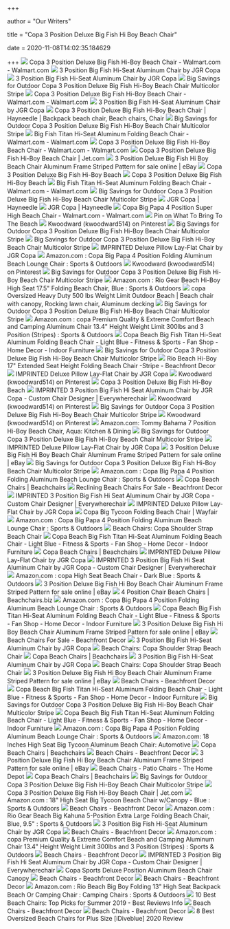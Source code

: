 +++
        
author = "Our Writers"
        
title = "Copa 3 Position Deluxe Big Fish Hi Boy Beach Chair"
        
date = 2020-11-08T14:02:35.184629
        
+++
[ ![](https://i5.walmartimages.com/asr/49ffa7fb-e3c5-4941-a82f-22285df8c9c7_1.9030055551d5a1cdd90de49c10e541eb.jpeg)](https://i5.walmartimages.com/asr/49ffa7fb-e3c5-4941-a82f-22285df8c9c7_1.9030055551d5a1cdd90de49c10e541eb.jpeg) Copa 3 Position Deluxe Big Fish Hi-Boy Beach Chair - Walmart.com -  Walmart.com
[ ![](https://2ea6adccffbce4363f43-f14e1d04144091f743f68b07de39b9dd.ssl.cf5.rackcdn.com/products/3330_blue-wave.jpg)](https://2ea6adccffbce4363f43-f14e1d04144091f743f68b07de39b9dd.ssl.cf5.rackcdn.com/products/3330_blue-wave.jpg) 3 Position Big Fish Hi-Seat Aluminum Chair by JGR Copa
[ ![](https://2ea6adccffbce4363f43-f14e1d04144091f743f68b07de39b9dd.ssl.cf5.rackcdn.com/products/3330_pacific-blue.jpg)](https://2ea6adccffbce4363f43-f14e1d04144091f743f68b07de39b9dd.ssl.cf5.rackcdn.com/products/3330_pacific-blue.jpg) 3 Position Big Fish Hi-Seat Aluminum Chair by JGR Copa
[ ![](https://images.prod.meredith.com/product/b4b61323a4f6fa46769cd9f630353628/1551086938817/l/outdoor-copa-3-position-deluxe-big-fish-hi-boy-beach-chair-multicolor-stripe)](https://images.prod.meredith.com/product/b4b61323a4f6fa46769cd9f630353628/1551086938817/l/outdoor-copa-3-position-deluxe-big-fish-hi-boy-beach-chair-multicolor-stripe) Big Savings for Outdoor Copa 3 Position Deluxe Big Fish Hi-Boy Beach Chair  Multicolor Stripe
[ ![](https://i5.walmartimages.com/asr/013bdafb-ea0b-4e7d-be71-fe970147931d_1.a25260180bd1290cfb534614f1028607.jpeg)](https://i5.walmartimages.com/asr/013bdafb-ea0b-4e7d-be71-fe970147931d_1.a25260180bd1290cfb534614f1028607.jpeg) Copa 3 Position Deluxe Big Fish Hi-Boy Beach Chair - Walmart.com -  Walmart.com
[ ![](https://2ea6adccffbce4363f43-f14e1d04144091f743f68b07de39b9dd.ssl.cf5.rackcdn.com/products/3330_blue-stripe.jpg)](https://2ea6adccffbce4363f43-f14e1d04144091f743f68b07de39b9dd.ssl.cf5.rackcdn.com/products/3330_blue-stripe.jpg) 3 Position Big Fish Hi-Seat Aluminum Chair by JGR Copa
[ ![](https://i.pinimg.com/170x/6a/67/74/6a6774c6f8c10419b26ccd4b136b6fb1.jpg)](https://i.pinimg.com/170x/6a/67/74/6a6774c6f8c10419b26ccd4b136b6fb1.jpg) Copa 3 Position Deluxe Big Fish Hi-Boy Beach Chair | Hayneedle | Backpack beach  chair, Beach chairs, Chair
[ ![](https://images.prod.meredith.com/product/ba2ab19333c6329216dad40bd2bac240/1590423664309/m/big-tycoon-folding-beach-chair-copa-color-dark-blue)](https://images.prod.meredith.com/product/ba2ab19333c6329216dad40bd2bac240/1590423664309/m/big-tycoon-folding-beach-chair-copa-color-dark-blue) Big Savings for Outdoor Copa 3 Position Deluxe Big Fish Hi-Boy Beach Chair  Multicolor Stripe
[ ![](https://i5.walmartimages.com/asr/4df70965-c8f9-4119-a443-6629ecd34e9c_1.0b269f399276f4f05a449feb6815a212.jpeg?odnWidth=612&odnHeight=612&odnBg=ffffff)](https://i5.walmartimages.com/asr/4df70965-c8f9-4119-a443-6629ecd34e9c_1.0b269f399276f4f05a449feb6815a212.jpeg?odnWidth=612&odnHeight=612&odnBg=ffffff) Big Fish Titan Hi-Seat Aluminum Folding Beach Chair - Walmart.com -  Walmart.com
[ ![](https://i5.walmartimages.com/asr/688d4ac4-557b-42ca-8ea5-4902f43a12b4_1.174328c10add87c021135e0383af4297.jpeg?odnWidth=100&odnHeight=100&odnBg=ffffff)](https://i5.walmartimages.com/asr/688d4ac4-557b-42ca-8ea5-4902f43a12b4_1.174328c10add87c021135e0383af4297.jpeg?odnWidth=100&odnHeight=100&odnBg=ffffff) Copa 3 Position Deluxe Big Fish Hi-Boy Beach Chair - Walmart.com -  Walmart.com
[ ![](https://images.jet.com/md5/059decfdee861d51ef00bf1faf11abfd.1500)](https://images.jet.com/md5/059decfdee861d51ef00bf1faf11abfd.1500) Copa 3 Position Deluxe Big Fish Hi-Boy Beach Chair | Jet.com
[ ![](https://i.ebayimg.com/images/g/JwoAAOSwISNbhS2x/s-l640.jpg)](https://i.ebayimg.com/images/g/JwoAAOSwISNbhS2x/s-l640.jpg) 3 Position Deluxe Big Fish Hi Boy Beach Chair Aluminum Frame Striped  Pattern for sale online | eBay
[ ![](https://images.beachchairs.biz/rio-beach-hi-boy-beach-chair-stripe-CfQfN9TG3Cy5Xg.jpg)](https://images.beachchairs.biz/rio-beach-hi-boy-beach-chair-stripe-CfQfN9TG3Cy5Xg.jpg) Copa 3 Position Deluxe Big Fish Hi-Boy Beach
[ ![](https://images.beachchairs.biz/sc642bp-ts-hi-boy-beach.jpg)](https://images.beachchairs.biz/sc642bp-ts-hi-boy-beach.jpg) Copa 3 Position Deluxe Big Fish Hi-Boy Beach
[ ![](https://i5.walmartimages.com/asr/b9a26312-7fdb-4a47-9139-789d9e884801_1.c11a77938d26b843daef9f4c80c991c4.jpeg)](https://i5.walmartimages.com/asr/b9a26312-7fdb-4a47-9139-789d9e884801_1.c11a77938d26b843daef9f4c80c991c4.jpeg) Big Fish Titan Hi-Seat Aluminum Folding Beach Chair - Walmart.com -  Walmart.com
[ ![](https://images.prod.meredith.com/product/17e2d798f8bdbf3e2c27bf3e79ac8ac4/1590423533060/m/big-tycoon-folding-beach-chair-copa)](https://images.prod.meredith.com/product/17e2d798f8bdbf3e2c27bf3e79ac8ac4/1590423533060/m/big-tycoon-folding-beach-chair-copa) Big Savings for Outdoor Copa 3 Position Deluxe Big Fish Hi-Boy Beach Chair  Multicolor Stripe
[ ![](https://content.haycdn.com/mgen/master:JGRC073.jpg?is=400,400,0xffffff)](https://content.haycdn.com/mgen/master:JGRC073.jpg?is=400,400,0xffffff) JGR Copa | Hayneedle
[ ![](https://content.haycdn.com/mgen/master:JGRC009.jpg?is=400,400,0xffffff)](https://content.haycdn.com/mgen/master:JGRC009.jpg?is=400,400,0xffffff) JGR Copa | Hayneedle
[ ![](https://i5.walmartimages.com/asr/8f678ee8-08ea-4c67-829e-52223ace0c89_1.83022d4cb21385513183f726d07e444b.jpeg)](https://i5.walmartimages.com/asr/8f678ee8-08ea-4c67-829e-52223ace0c89_1.83022d4cb21385513183f726d07e444b.jpeg) Copa Big Papa 4 Position Super High Beach Chair - Walmart.com - Walmart.com
[ ![](https://i.pinimg.com/736x/b6/ea/57/b6ea5733a06cfc8fd40145f432e18338.jpg)](https://i.pinimg.com/736x/b6/ea/57/b6ea5733a06cfc8fd40145f432e18338.jpg) Pin on What To Bring To The Beach
[ ![](https://i.pinimg.com/originals/05/5a/61/055a611822a91bbf226866be0e3d1013.jpg)](https://i.pinimg.com/originals/05/5a/61/055a611822a91bbf226866be0e3d1013.jpg) Kwoodward (kwoodward514) on Pinterest
[ ![](https://images.prod.meredith.com/product/942d0ba4f3ead830f61187ad5c67280f/1595296658343/m/big-tycoon-folding-beach-chair-copa-color-light-blue)](https://images.prod.meredith.com/product/942d0ba4f3ead830f61187ad5c67280f/1595296658343/m/big-tycoon-folding-beach-chair-copa-color-light-blue) Big Savings for Outdoor Copa 3 Position Deluxe Big Fish Hi-Boy Beach Chair  Multicolor Stripe
[ ![](https://images.prod.meredith.com/product/00ccaac24d16472316da511e20a1bec9/1594974442158/m/big-tycoon-folding-beach-chair-copa-color-dark-blue)](https://images.prod.meredith.com/product/00ccaac24d16472316da511e20a1bec9/1594974442158/m/big-tycoon-folding-beach-chair-copa-color-dark-blue) Big Savings for Outdoor Copa 3 Position Deluxe Big Fish Hi-Boy Beach Chair  Multicolor Stripe
[ ![](https://2ea6adccffbce4363f43-f14e1d04144091f743f68b07de39b9dd.ssl.cf5.rackcdn.com/products/3444_green-blue-stripe-imp.jpg)](https://2ea6adccffbce4363f43-f14e1d04144091f743f68b07de39b9dd.ssl.cf5.rackcdn.com/products/3444_green-blue-stripe-imp.jpg) IMPRINTED Deluxe Pillow Lay-Flat Chair by JGR Copa
[ ![](https://images-na.ssl-images-amazon.com/images/I/61nixC3UJmL._AC_UL1200_.jpg)](https://images-na.ssl-images-amazon.com/images/I/61nixC3UJmL._AC_UL1200_.jpg) Amazon.com : Copa Big Papa 4 Position Folding Aluminum Beach Lounge Chair :  Sports & Outdoors
[ ![](https://i.pinimg.com/originals/c5/1f/fa/c51ffafbdfe5e809734ab7865de2b119.jpg)](https://i.pinimg.com/originals/c5/1f/fa/c51ffafbdfe5e809734ab7865de2b119.jpg) Kwoodward (kwoodward514) on Pinterest
[ ![](https://images.prod.meredith.com/product/065ff21d5411c267fa215cf8ed35a287/1594974577256/m/big-tycoon-folding-beach-chair-copa)](https://images.prod.meredith.com/product/065ff21d5411c267fa215cf8ed35a287/1594974577256/m/big-tycoon-folding-beach-chair-copa) Big Savings for Outdoor Copa 3 Position Deluxe Big Fish Hi-Boy Beach Chair  Multicolor Stripe
[ ![](https://images-na.ssl-images-amazon.com/images/I/7124qVTJU8L._AC_UL320_SR216,320_.jpg)](https://images-na.ssl-images-amazon.com/images/I/7124qVTJU8L._AC_UL320_SR216,320_.jpg) Amazon.com : Rio Gear Beach Hi-Boy High Seat 17.5" Folding Beach Chair,  Blue : Sports & Outdoors
[ ![](https://i.pinimg.com/736x/1a/0b/e8/1a0be8b028777ffc262757ea7e481dc1.jpg)](https://i.pinimg.com/736x/1a/0b/e8/1a0be8b028777ffc262757ea7e481dc1.jpg) copa Oversized Heavy Duty 500 lbs Weight Limit Outdoor Beach | Beach chair  with canopy, Rocking lawn chair, Aluminum decking
[ ![](https://images.prod.meredith.com/product/a70aa9c8fc00a456f6a41aa89821de5b/1600639337370/m/hang-ten-3-position-beach-chairs-2-pack-lightweight-backpack-beach-chairs-portable-arm-chairs-supports-250-lbs)](https://images.prod.meredith.com/product/a70aa9c8fc00a456f6a41aa89821de5b/1600639337370/m/hang-ten-3-position-beach-chairs-2-pack-lightweight-backpack-beach-chairs-portable-arm-chairs-supports-250-lbs) Big Savings for Outdoor Copa 3 Position Deluxe Big Fish Hi-Boy Beach Chair  Multicolor Stripe
[ ![](https://images-na.ssl-images-amazon.com/images/I/617n0YlU45L._AC_SX425_.jpg)](https://images-na.ssl-images-amazon.com/images/I/617n0YlU45L._AC_SX425_.jpg) Amazon.com : copa Premium Quality & Extreme Comfort Beach and Camping  Aluminum Chair 13.4" Height Weight Limit 300lbs and 3 Position (Stripes) :  Sports & Outdoors
[ ![](https://c.shld.net/rpx/i/s/pi/mp/38744/prod_10656603725?src=https%3A%2F%2Fimages-na.ssl-images-amazon.com%2Fimages%2FI%2F410ZJ-uqunL.jpg&d=3b82dd80e643f1fe8bc45f7252b348bc49d043c9&hei=333&wid=333&op_sharpen=1)](https://c.shld.net/rpx/i/s/pi/mp/38744/prod_10656603725?src=https%3A%2F%2Fimages-na.ssl-images-amazon.com%2Fimages%2FI%2F410ZJ-uqunL.jpg&d=3b82dd80e643f1fe8bc45f7252b348bc49d043c9&hei=333&wid=333&op_sharpen=1) Copa Beach Big Fish Titan Hi-Seat Aluminum Folding Beach Chair - Light Blue  - Fitness & Sports - Fan Shop - Home Decor - Indoor Furniture
[ ![](https://images.prod.meredith.com/product/1e7b4447703b722a4c1b7482d73a84e4/1590423538395/m/backpack-folding-beach-chair-copa-color-dark-blue)](https://images.prod.meredith.com/product/1e7b4447703b722a4c1b7482d73a84e4/1590423538395/m/backpack-folding-beach-chair-copa-color-dark-blue) Big Savings for Outdoor Copa 3 Position Deluxe Big Fish Hi-Boy Beach Chair  Multicolor Stripe
[ ![](https://images-na.ssl-images-amazon.com/images/I/41fsRTFNa1L.jpg)](https://images-na.ssl-images-amazon.com/images/I/41fsRTFNa1L.jpg) Rio Beach Hi-Boy 17" Extended Seat Height Folding Beach Chair -Stripe -  Beachfront Decor
[ ![](https://2ea6adccffbce4363f43-f14e1d04144091f743f68b07de39b9dd.ssl.cf5.rackcdn.com/products/3444_dark-blue-imp.jpg)](https://2ea6adccffbce4363f43-f14e1d04144091f743f68b07de39b9dd.ssl.cf5.rackcdn.com/products/3444_dark-blue-imp.jpg) IMPRINTED Deluxe Pillow Lay-Flat Chair by JGR Copa
[ ![](https://i.pinimg.com/236x/34/90/8f/34908f729eae89aff881699caa638bc8.jpg)](https://i.pinimg.com/236x/34/90/8f/34908f729eae89aff881699caa638bc8.jpg) Kwoodward (kwoodward514) on Pinterest
[ ![](https://images.beachchairs.biz/1-beach-chair-lounger-AIQ4HlzxT42-hA.jpg)](https://images.beachchairs.biz/1-beach-chair-lounger-AIQ4HlzxT42-hA.jpg) Copa 3 Position Deluxe Big Fish Hi-Boy Beach
[ ![](https://createmychair.com/wp-content/uploads/2017/03/Royal-Blue-2-280x413.jpg)](https://createmychair.com/wp-content/uploads/2017/03/Royal-Blue-2-280x413.jpg) IMPRINTED 3 Position Big Fish Hi Seat Aluminum Chair by JGR Copa - Custom  Chair Designer | Everywherechair
[ ![](https://i.pinimg.com/236x/ac/b4/69/acb4695daf69dba23143df5cdb730240.jpg)](https://i.pinimg.com/236x/ac/b4/69/acb4695daf69dba23143df5cdb730240.jpg) Kwoodward (kwoodward514) on Pinterest
[ ![](https://images.prod.meredith.com/product/2617f51bc17d2d3550c0b42ba28c37f5/1596254651113/m/outdoor-spectator-multi-position-flat-folding-beach-chair-2-pack-blue)](https://images.prod.meredith.com/product/2617f51bc17d2d3550c0b42ba28c37f5/1596254651113/m/outdoor-spectator-multi-position-flat-folding-beach-chair-2-pack-blue) Big Savings for Outdoor Copa 3 Position Deluxe Big Fish Hi-Boy Beach Chair  Multicolor Stripe
[ ![](https://i.pinimg.com/236x/75/0a/3f/750a3f932db8fc153b42b5a5234ea751.jpg)](https://i.pinimg.com/236x/75/0a/3f/750a3f932db8fc153b42b5a5234ea751.jpg) Kwoodward (kwoodward514) on Pinterest
[ ![](https://images-na.ssl-images-amazon.com/images/I/51StLyAg6gL._AC_UL600_SR600,600_.jpg)](https://images-na.ssl-images-amazon.com/images/I/51StLyAg6gL._AC_UL600_SR600,600_.jpg) Amazon.com: Tommy Bahama 7 Position Hi-Boy Beach Chair, Aqua: Kitchen &  Dining
[ ![](https://images.prod.meredith.com/product/d7f2655f8833655602bff2a632d00153/1601849005188/m/caribbean-joe-deluxe-beach-chair-multicolor)](https://images.prod.meredith.com/product/d7f2655f8833655602bff2a632d00153/1601849005188/m/caribbean-joe-deluxe-beach-chair-multicolor) Big Savings for Outdoor Copa 3 Position Deluxe Big Fish Hi-Boy Beach Chair  Multicolor Stripe
[ ![](https://2ea6adccffbce4363f43-f14e1d04144091f743f68b07de39b9dd.ssl.cf5.rackcdn.com/products/3444_blue-tie-dye-imp.jpg)](https://2ea6adccffbce4363f43-f14e1d04144091f743f68b07de39b9dd.ssl.cf5.rackcdn.com/products/3444_blue-tie-dye-imp.jpg) IMPRINTED Deluxe Pillow Lay-Flat Chair by JGR Copa
[ ![](https://i.ebayimg.com/images/g/WyMAAOSw~HJc0dwK/s-l225.jpg)](https://i.ebayimg.com/images/g/WyMAAOSw~HJc0dwK/s-l225.jpg) 3 Position Deluxe Big Fish Hi Boy Beach Chair Aluminum Frame Striped  Pattern for sale online | eBay
[ ![](https://images.prod.meredith.com/product/a068c3db257dd6cc249e084f6f295b52/1603361244852/m/ostrich-3-in-1-deluxe-beach-chair-in-red)](https://images.prod.meredith.com/product/a068c3db257dd6cc249e084f6f295b52/1603361244852/m/ostrich-3-in-1-deluxe-beach-chair-in-red) Big Savings for Outdoor Copa 3 Position Deluxe Big Fish Hi-Boy Beach Chair  Multicolor Stripe
[ ![](https://m.media-amazon.com/images/I/81XKdTY7yCL._AC_SS350_.jpg)](https://m.media-amazon.com/images/I/81XKdTY7yCL._AC_SS350_.jpg) Amazon.com : Copa Big Papa 4 Position Folding Aluminum Beach Lounge Chair :  Sports & Outdoors
[ ![](https://images.beachchairs.biz/big-tycoon-4-position-folding-aluminum-beach-LS4tSx7Ev2-O_g.jpg)](https://images.beachchairs.biz/big-tycoon-4-position-folding-aluminum-beach-LS4tSx7Ev2-O_g.jpg) Copa Beach Chairs | Beachchairs
[ ![](https://beachfrontdecor.com/wp-content/uploads/2020/04/reclining-beach-chair.jpg)](https://beachfrontdecor.com/wp-content/uploads/2020/04/reclining-beach-chair.jpg) Reclining Beach Chairs For Sale - Beachfront Decor
[ ![](https://createmychair.com/wp-content/uploads/2017/03/72383-front-400x600-280x420.jpg)](https://createmychair.com/wp-content/uploads/2017/03/72383-front-400x600-280x420.jpg) IMPRINTED 3 Position Big Fish Hi Seat Aluminum Chair by JGR Copa - Custom  Chair Designer | Everywherechair
[ ![](https://2ea6adccffbce4363f43-f14e1d04144091f743f68b07de39b9dd.ssl.cf5.rackcdn.com/products/3444_multi-stripe-imp.jpg)](https://2ea6adccffbce4363f43-f14e1d04144091f743f68b07de39b9dd.ssl.cf5.rackcdn.com/products/3444_multi-stripe-imp.jpg) IMPRINTED Deluxe Pillow Lay-Flat Chair by JGR Copa
[ ![](https://secure.img1-fg.wfcdn.com/im/16899485/resize-h800-w800%5Ecompr-r85/1184/118460846/Big+Tycoon+Folding+Beach+Chair.jpg)](https://secure.img1-fg.wfcdn.com/im/16899485/resize-h800-w800%5Ecompr-r85/1184/118460846/Big+Tycoon+Folding+Beach+Chair.jpg) Copa Big Tycoon Folding Beach Chair | Wayfair
[ ![](https://m.media-amazon.com/images/I/716OxcEvQdL._AC_SS350_.jpg)](https://m.media-amazon.com/images/I/716OxcEvQdL._AC_SS350_.jpg) Amazon.com : Copa Big Papa 4 Position Folding Aluminum Beach Lounge Chair :  Sports & Outdoors
[ ![](https://cdn.shopify.com/s/files/1/0035/3065/3794/products/67c996952f31ff362bf3a2b003cd793ff77e5d81_1000x.png?v=1561091023)](https://cdn.shopify.com/s/files/1/0035/3065/3794/products/67c996952f31ff362bf3a2b003cd793ff77e5d81_1000x.png?v=1561091023) Beach Chairs: Copa Shoulder Strap Beach Chair
[ ![](https://c.shld.net/rpx/i/s/pi/mp/38744/prod_10656602925?src=https%3A%2F%2Fimages-na.ssl-images-amazon.com%2Fimages%2FI%2F41lctzUyvgL.jpg&d=4ccf0d24b06b0ee79b39e352c820714392952784&hei=333&wid=333&op_sharpen=1)](https://c.shld.net/rpx/i/s/pi/mp/38744/prod_10656602925?src=https%3A%2F%2Fimages-na.ssl-images-amazon.com%2Fimages%2FI%2F41lctzUyvgL.jpg&d=4ccf0d24b06b0ee79b39e352c820714392952784&hei=333&wid=333&op_sharpen=1) Copa Beach Big Fish Titan Hi-Seat Aluminum Folding Beach Chair - Light Blue  - Fitness & Sports - Fan Shop - Home Decor - Indoor Furniture
[ ![](https://images.beachchairs.biz/big-tycoon-4-position-folding-aluminum-lay.jpg)](https://images.beachchairs.biz/big-tycoon-4-position-folding-aluminum-lay.jpg) Copa Beach Chairs | Beachchairs
[ ![](https://2ea6adccffbce4363f43-f14e1d04144091f743f68b07de39b9dd.ssl.cf5.rackcdn.com/products/3444_lime-imp.jpg)](https://2ea6adccffbce4363f43-f14e1d04144091f743f68b07de39b9dd.ssl.cf5.rackcdn.com/products/3444_lime-imp.jpg) IMPRINTED Deluxe Pillow Lay-Flat Chair by JGR Copa
[ ![](https://createmychair.com/wp-content/uploads/2017/03/hunter-green-280x395.jpg)](https://createmychair.com/wp-content/uploads/2017/03/hunter-green-280x395.jpg) IMPRINTED 3 Position Big Fish Hi Seat Aluminum Chair by JGR Copa - Custom  Chair Designer | Everywherechair
[ ![](https://images-na.ssl-images-amazon.com/images/I/71JRQKeqCJL._AC_SX425_.jpg)](https://images-na.ssl-images-amazon.com/images/I/71JRQKeqCJL._AC_SX425_.jpg) Amazon.com : copa High Seat Beach Chair - Dark Blue : Sports & Outdoors
[ ![](https://i.ebayimg.com/images/g/Ad4AAOSwk4RcE8yz/s-l225.jpg)](https://i.ebayimg.com/images/g/Ad4AAOSwk4RcE8yz/s-l225.jpg) 3 Position Deluxe Big Fish Hi Boy Beach Chair Aluminum Frame Striped  Pattern for sale online | eBay
[ ![](https://images.beachchairs.biz/rio-beach-17-extended-height-4-position-n43ZvI2d9_ynfQ.jpg)](https://images.beachchairs.biz/rio-beach-17-extended-height-4-position-n43ZvI2d9_ynfQ.jpg) 4 Position Chair Beach Chairs | Beachchairs.biz
[ ![](https://m.media-amazon.com/images/I/71ekywoTLLL._AC_SS350_.jpg)](https://m.media-amazon.com/images/I/71ekywoTLLL._AC_SS350_.jpg) Amazon.com : Copa Big Papa 4 Position Folding Aluminum Beach Lounge Chair :  Sports & Outdoors
[ ![](https://c.shld.net/rpx/i/s/pi/mp/38744/prod_10656599225?src=https%3A%2F%2Fimages-na.ssl-images-amazon.com%2Fimages%2FI%2F41%252BSXvTTynL.jpg&d=0b7ba4d481367ba23b8b57ea6d0525b82bb401dc&?hei=64&wid=64&qlt=50)](https://c.shld.net/rpx/i/s/pi/mp/38744/prod_10656599225?src=https%3A%2F%2Fimages-na.ssl-images-amazon.com%2Fimages%2FI%2F41%252BSXvTTynL.jpg&d=0b7ba4d481367ba23b8b57ea6d0525b82bb401dc&?hei=64&wid=64&qlt=50) Copa Beach Big Fish Titan Hi-Seat Aluminum Folding Beach Chair - Light Blue  - Fitness & Sports - Fan Shop - Home Decor - Indoor Furniture
[ ![](https://i.ebayimg.com/images/g/FQEAAOSwLNtfMDQk/s-l225.jpg)](https://i.ebayimg.com/images/g/FQEAAOSwLNtfMDQk/s-l225.jpg) 3 Position Deluxe Big Fish Hi Boy Beach Chair Aluminum Frame Striped  Pattern for sale online | eBay
[ ![](https://beachfrontdecor.com/wp-content/uploads/2020/04/beach-chair.jpg)](https://beachfrontdecor.com/wp-content/uploads/2020/04/beach-chair.jpg) Beach Chairs For Sale - Beachfront Decor
[ ![](https://2ea6adccffbce4363f43-f14e1d04144091f743f68b07de39b9dd.ssl.cf5.rackcdn.com/products/3329_pacific-blue_thumb.jpg)](https://2ea6adccffbce4363f43-f14e1d04144091f743f68b07de39b9dd.ssl.cf5.rackcdn.com/products/3329_pacific-blue_thumb.jpg) 3 Position Big Fish Hi-Seat Aluminum Chair by JGR Copa
[ ![](https://2ea6adccffbce4363f43-f14e1d04144091f743f68b07de39b9dd.ssl.cf5.rackcdn.com/products/3443_dark-blue-side.jpg)](https://2ea6adccffbce4363f43-f14e1d04144091f743f68b07de39b9dd.ssl.cf5.rackcdn.com/products/3443_dark-blue-side.jpg) Beach Chairs: Copa Shoulder Strap Beach Chair
[ ![](https://images.beachchairs.biz/oversized-heavy-duty-limit-beach.jpg)](https://images.beachchairs.biz/oversized-heavy-duty-limit-beach.jpg) Copa Beach Chairs | Beachchairs
[ ![](https://2ea6adccffbce4363f43-f14e1d04144091f743f68b07de39b9dd.ssl.cf5.rackcdn.com/products/3334_pacific-blue-imp_thumb.jpg)](https://2ea6adccffbce4363f43-f14e1d04144091f743f68b07de39b9dd.ssl.cf5.rackcdn.com/products/3334_pacific-blue-imp_thumb.jpg) 3 Position Big Fish Hi-Seat Aluminum Chair by JGR Copa
[ ![](https://images-na.ssl-images-amazon.com/images/I/51rjtVd9iLL.jpg)](https://images-na.ssl-images-amazon.com/images/I/51rjtVd9iLL.jpg) Beach Chairs: Copa Shoulder Strap Beach Chair
[ ![](https://i.ebayimg.com/images/g/tiQAAOSwjjdeU-mS/s-l225.jpg)](https://i.ebayimg.com/images/g/tiQAAOSwjjdeU-mS/s-l225.jpg) 3 Position Deluxe Big Fish Hi Boy Beach Chair Aluminum Frame Striped  Pattern for sale online | eBay
[ ![](https://beachfrontdecor.com/wp-content/uploads/2020/03/umbrella-beach-chairs-300x300.jpg)](https://beachfrontdecor.com/wp-content/uploads/2020/03/umbrella-beach-chairs-300x300.jpg) Beach Chairs - Beachfront Decor
[ ![](https://c.shld.net/rpx/i/s/pi/mp/38744/prod_10656599625?src=https%3A%2F%2Fimages-na.ssl-images-amazon.com%2Fimages%2FI%2F410DduoCQxL.jpg&d=ae43b07b5b7641d13b374844061923611e283790&hei=333&wid=333&op_sharpen=1)](https://c.shld.net/rpx/i/s/pi/mp/38744/prod_10656599625?src=https%3A%2F%2Fimages-na.ssl-images-amazon.com%2Fimages%2FI%2F410DduoCQxL.jpg&d=ae43b07b5b7641d13b374844061923611e283790&hei=333&wid=333&op_sharpen=1) Copa Beach Big Fish Titan Hi-Seat Aluminum Folding Beach Chair - Light Blue  - Fitness & Sports - Fan Shop - Home Decor - Indoor Furniture
[ ![](https://images.prod.meredith.com/content/281474980051721/802120)](https://images.prod.meredith.com/content/281474980051721/802120) Big Savings for Outdoor Copa 3 Position Deluxe Big Fish Hi-Boy Beach Chair  Multicolor Stripe
[ ![](https://c.shld.net/rpx/i/s/pi/mp/38744/prod_10656601025?src=https%3A%2F%2Fimages-na.ssl-images-amazon.com%2Fimages%2FI%2F41BTX-Oyw5L.jpg&d=a4f0d2b8fd97215fc28d1fb4b52d758193aed607&hei=333&wid=333&op_sharpen=1)](https://c.shld.net/rpx/i/s/pi/mp/38744/prod_10656601025?src=https%3A%2F%2Fimages-na.ssl-images-amazon.com%2Fimages%2FI%2F41BTX-Oyw5L.jpg&d=a4f0d2b8fd97215fc28d1fb4b52d758193aed607&hei=333&wid=333&op_sharpen=1) Copa Beach Big Fish Titan Hi-Seat Aluminum Folding Beach Chair - Light Blue  - Fitness & Sports - Fan Shop - Home Decor - Indoor Furniture
[ ![](https://m.media-amazon.com/images/I/71gZZ+oQUwL._AC_SS350_.jpg)](https://m.media-amazon.com/images/I/71gZZ+oQUwL._AC_SS350_.jpg) Amazon.com : Copa Big Papa 4 Position Folding Aluminum Beach Lounge Chair :  Sports & Outdoors
[ ![](https://images-na.ssl-images-amazon.com/images/I/61svS0Tk1tL._AC_SX425_.jpg)](https://images-na.ssl-images-amazon.com/images/I/61svS0Tk1tL._AC_SX425_.jpg) Amazon.com: 18 Inches High Seat Big Tycoon Aluminum Beach Chair: Automotive
[ ![](https://images.beachchairs.biz/big-tycoon-4-position-folding-aluminum-beach-1sPNjz_OVVRpfQ.jpg)](https://images.beachchairs.biz/big-tycoon-4-position-folding-aluminum-beach-1sPNjz_OVVRpfQ.jpg) Copa Beach Chairs | Beachchairs
[ ![](https://beachfrontdecor.com/wp-content/uploads/2020/02/backpack-beach-chairs-300x300.jpg)](https://beachfrontdecor.com/wp-content/uploads/2020/02/backpack-beach-chairs-300x300.jpg) Beach Chairs - Beachfront Decor
[ ![](https://i.ebayimg.com/images/g/EVgAAOSwh3xeX~5m/s-l225.jpg)](https://i.ebayimg.com/images/g/EVgAAOSwh3xeX~5m/s-l225.jpg) 3 Position Deluxe Big Fish Hi Boy Beach Chair Aluminum Frame Striped  Pattern for sale online | eBay
[ ![](https://images.homedepot-static.com/productImages/6bedbdca-3ce7-49a9-ba80-3c9b774bddc7/svn/blue-sky-navy-rio-beach-chairs-gr643hcp-432-1-e4_400.jpg)](https://images.homedepot-static.com/productImages/6bedbdca-3ce7-49a9-ba80-3c9b774bddc7/svn/blue-sky-navy-rio-beach-chairs-gr643hcp-432-1-e4_400.jpg) Beach Chairs - Patio Chairs - The Home Depot
[ ![](https://images.beachchairs.biz/big-papa-4-position-folding-aluminum-beach.jpg)](https://images.beachchairs.biz/big-papa-4-position-folding-aluminum-beach.jpg) Copa Beach Chairs | Beachchairs
[ ![](https://img1.cookinglight.timeinc.net/sites/default/files/styles/4_3_horizontal_-_1200x900/public/1545336572/1812w-rx-bars-taste-test.jpg)](https://img1.cookinglight.timeinc.net/sites/default/files/styles/4_3_horizontal_-_1200x900/public/1545336572/1812w-rx-bars-taste-test.jpg) Big Savings for Outdoor Copa 3 Position Deluxe Big Fish Hi-Boy Beach Chair  Multicolor Stripe
[ ![](https://batman-assets.azureedge.net/1500938526164/img/chat_head_woman@2x.png)](https://batman-assets.azureedge.net/1500938526164/img/chat_head_woman@2x.png) Copa 3 Position Deluxe Big Fish Hi-Boy Beach Chair | Jet.com
[ ![](https://images-na.ssl-images-amazon.com/images/I/61pKnzXbITL._AC_SX425_.jpg)](https://images-na.ssl-images-amazon.com/images/I/61pKnzXbITL._AC_SX425_.jpg) Amazon.com : 18" High Seat Big Tycoon Beach Chair w/Canopy - Blue : Sports  & Outdoors
[ ![](https://beachfrontdecor.com/wp-content/uploads/2020/03/rio-beach-chairs-300x300.jpg)](https://beachfrontdecor.com/wp-content/uploads/2020/03/rio-beach-chairs-300x300.jpg) Beach Chairs - Beachfront Decor
[ ![](https://images-na.ssl-images-amazon.com/images/I/712bC6xIseL._AC_SL1500_.jpg)](https://images-na.ssl-images-amazon.com/images/I/712bC6xIseL._AC_SL1500_.jpg) Amazon.com : Rio Gear Beach Big Kahuna 5-Position Extra Large Folding Beach  Chair, Blue, 9.5" : Sports & Outdoors
[ ![](https://2ea6adccffbce4363f43-f14e1d04144091f743f68b07de39b9dd.ssl.cf5.rackcdn.com/products/3511_63583-front-514x600_thumb.jpg)](https://2ea6adccffbce4363f43-f14e1d04144091f743f68b07de39b9dd.ssl.cf5.rackcdn.com/products/3511_63583-front-514x600_thumb.jpg) 3 Position Big Fish Hi-Seat Aluminum Chair by JGR Copa
[ ![](https://beachfrontdecor.com/wp-content/uploads/2020/03/reclining-beach-chairs-300x300.jpg)](https://beachfrontdecor.com/wp-content/uploads/2020/03/reclining-beach-chairs-300x300.jpg) Beach Chairs - Beachfront Decor
[ ![](https://images-na.ssl-images-amazon.com/images/I/6141iDj9JOL._AC_SX522_.jpg)](https://images-na.ssl-images-amazon.com/images/I/6141iDj9JOL._AC_SX522_.jpg) Amazon.com : copa Premium Quality & Extreme Comfort Beach and Camping  Aluminum Chair 13.4" Height Weight Limit 300lbs and 3 Position (Stripes) :  Sports & Outdoors
[ ![](https://beachfrontdecor.com/wp-content/uploads/2020/02/tommy-bahama-beach-chairs-300x300.jpg)](https://beachfrontdecor.com/wp-content/uploads/2020/02/tommy-bahama-beach-chairs-300x300.jpg) Beach Chairs - Beachfront Decor
[ ![](https://createmychair.com/wp-content/uploads/2017/03/maroon-280x244.jpg)](https://createmychair.com/wp-content/uploads/2017/03/maroon-280x244.jpg) IMPRINTED 3 Position Big Fish Hi Seat Aluminum Chair by JGR Copa - Custom  Chair Designer | Everywherechair
[ ![](https://c.shld.net/rpx/i/s/pi/mp/10569881/prod_12833930735?src=https%3A%2F%2Fi.ebayimg.com%2Fimages%2Fg%2FqiQAAOSwfzRfN2Qk%2Fs-l1600.jpg&d=01eab59aaa2d8712c30623214a2476c45235afe8&hei=245&wid=245&op_sharpen=1&qlt=85)](https://c.shld.net/rpx/i/s/pi/mp/10569881/prod_12833930735?src=https%3A%2F%2Fi.ebayimg.com%2Fimages%2Fg%2FqiQAAOSwfzRfN2Qk%2Fs-l1600.jpg&d=01eab59aaa2d8712c30623214a2476c45235afe8&hei=245&wid=245&op_sharpen=1&qlt=85) Copa Sports Deluxe Position Aluminum Beach Chair Canopy
[ ![](https://images-na.ssl-images-amazon.com/images/I/41Qxr-eF26L._SS300_.jpg)](https://images-na.ssl-images-amazon.com/images/I/41Qxr-eF26L._SS300_.jpg) Beach Chairs - Beachfront Decor
[ ![](https://images-na.ssl-images-amazon.com/images/I/51u0hSxbKZL._SS300_.jpg)](https://images-na.ssl-images-amazon.com/images/I/51u0hSxbKZL._SS300_.jpg) Beach Chairs - Beachfront Decor
[ ![](https://images-na.ssl-images-amazon.com/images/I/71BIr8%2BDW%2BL._AC_UL320_SR244,320_.jpg)](https://images-na.ssl-images-amazon.com/images/I/71BIr8%2BDW%2BL._AC_UL320_SR244,320_.jpg) Amazon.com : Rio Beach Big Boy Folding 13" High Seat Backpack Beach Or  Camping Chair : Camping Chairs : Sports & Outdoors
[ ![](https://bestreviewsinfo.com/wp-content/uploads/2018/06/WEJOY-4-Position-Lay-Flat-Outdoor-Patio-Lawn-Beach-Camping-Folding-Chair-Product-Image.jpg)](https://bestreviewsinfo.com/wp-content/uploads/2018/06/WEJOY-4-Position-Lay-Flat-Outdoor-Patio-Lawn-Beach-Camping-Folding-Chair-Product-Image.jpg) 10 Best Beach Chairs: Top Picks for Summer 2019 - Best Reviews Info
[ ![](https://beachfrontdecor.com/wp-content/uploads/2020/02/long-beach-chairs-300x300.jpg)](https://beachfrontdecor.com/wp-content/uploads/2020/02/long-beach-chairs-300x300.jpg) Beach Chairs - Beachfront Decor
[ ![](https://images-na.ssl-images-amazon.com/images/I/512pKAQ2f2L._SS300_.jpg)](https://images-na.ssl-images-amazon.com/images/I/512pKAQ2f2L._SS300_.jpg) Beach Chairs - Beachfront Decor
[ ![](https://ws-na.amazon-adsystem.com/widgets/q?_encoding=UTF8&ASIN=B01MYTP3IZ&Format=_SL500_&ID=AsinImage&MarketPlace=US&ServiceVersion=20070822&WS=1&tag=idiveblue-20&language=en_US)](https://ws-na.amazon-adsystem.com/widgets/q?_encoding=UTF8&ASIN=B01MYTP3IZ&Format=_SL500_&ID=AsinImage&MarketPlace=US&ServiceVersion=20070822&WS=1&tag=idiveblue-20&language=en_US) 8 Best Oversized Beach Chairs for Plus Size [iDiveblue] 2020 Review
